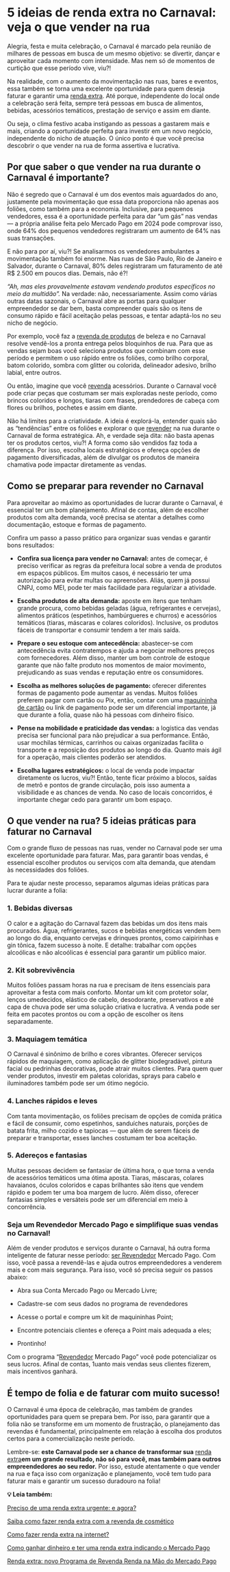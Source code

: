 # 5 ideias de renda extra no Carnaval: veja o que vender na rua

Alegria, festa e muita celebração, o Carnaval é marcado pela reunião de milhares de pessoas em busca de um mesmo objetivo: se divertir, dançar e aproveitar cada momento com intensidade. Mas nem só de momentos de curtição que esse período vive, viu?!

Na realidade, com o aumento da movimentação nas ruas, bares e eventos, essa também se torna uma excelente oportunidade para quem deseja faturar e garantir uma [renda extra](https://meubolso.mercadopago.com.br/maneiras-para-fazer-renda-extra). Até porque, independente do local onde a celebração será feita, sempre terá pessoas em busca de alimentos, bebidas, acessórios temáticos, prestação de serviço e assim em diante.

Ou seja, o clima festivo acaba instigando as pessoas a gastarem mais e mais, criando a oportunidade perfeita para investir em um novo negócio, independente do nicho de atuação. O único ponto é que você precisa descobrir o que vender na rua de forma assertiva e lucrativa.

## **Por que saber o que vender na rua durante o Carnaval é importante?**

Não é segredo que o Carnaval é um dos eventos mais aguardados do ano, justamente pela movimentação que essa data proporciona não apenas aos foliões, como também para a economia. Inclusive, para pequenos vendedores, essa é a oportunidade perfeita para dar “um gás” nas vendas — a própria análise feita pelo Mercado Pago em 2024 pode comprovar isso, onde 64% dos pequenos vendedores registraram um aumento de 64% nas suas transações.

E não para por aí, viu?! Se analisarmos os vendedores ambulantes a movimentação também foi enorme. Nas ruas de São Paulo, Rio de Janeiro e Salvador, durante o Carnaval, 80% deles registraram um faturamento de até R$ 2.500 em poucos dias. Demais, não é?!

*“Ah, mas eles provavelmente estavam vendendo produtos específicos no meio da multidão”.* Na verdade: não, necessariamente. Assim como várias outras datas sazonais, o Carnaval abre as portas para qualquer empreendedor se dar bem, basta compreender quais são os itens de consumo rápido e fácil aceitação pelas pessoas, e tentar adaptá-los no seu nicho de negócio.

Por exemplo, você faz a [revenda de produtos](https://meubolso.mercadopago.com.br/revenda-de-produtos) de beleza e no Carnaval resolve vendê-los a pronta entrega pelos bloquinhos de rua. Para que as vendas sejam boas você seleciona produtos que combinam com esse período e permitem o uso rápido entre os foliões, como brilho corporal, batom colorido, sombra com glitter ou colorida, delineador adesivo, brilho labial, entre outros.

Ou então, imagine que você [revenda](https://meubolso.mercadopago.com.br/expanda-seu-negocio-de-revenda-com-mercado-pago) acessórios. Durante o Carnaval você pode criar peças que costumam ser mais exploradas neste período, como brincos coloridos e longos, tiaras com frases, prendedores de cabeça com flores ou brilhos, pochetes e assim em diante.

Não há limites para a criatividade. A ideia é explorá-la, entender quais são as “tendências” entre os foliões e explorar o que [revender](https://meubolso.mercadopago.com.br/comprar-para-revender) na rua durante o Carnaval de forma estratégica. Ah, e verdade seja dita: não basta apenas ter os produtos certos, viu?! A forma como são vendidos faz toda a diferença. Por isso, escolha locais estratégicos e ofereça opções de pagamento diversificadas, além de divulgar os produtos de maneira chamativa pode impactar diretamente as vendas.

## **Como se preparar para revender no Carnaval**

Para aproveitar ao máximo as oportunidades de lucrar durante o Carnaval, é essencial ter um bom planejamento. Afinal de contas, além de escolher produtos com alta demanda, você precisa se atentar a detalhes como documentação, estoque e formas de pagamento.

Confira um passo a passo prático para organizar suas vendas e garantir bons resultados:

- **Confira sua licença para vender no Carnaval:** antes de começar, é preciso verificar as regras da prefeitura local sobre a venda de produtos em espaços públicos. Em muitos casos, é necessário ter uma autorização para evitar multas ou apreensões. Aliás, quem já possui CNPJ, como MEI, pode ter mais facilidade para regularizar a atividade.

- **Escolha produtos de alta demanda:** aposte em itens que tenham grande procura, como bebidas geladas (água, refrigerantes e cervejas), alimentos práticos (espetinhos, hambúrgueres e churros) e acessórios temáticos (tiaras, máscaras e colares coloridos). Inclusive, os produtos fáceis de transportar e consumir tendem a ter mais saída.

- **Prepare o seu estoque com antecedência:** abastecer-se com antecedência evita contratempos e ajuda a negociar melhores preços com fornecedores. Além disso, manter um bom controle de estoque garante que não falte produto nos momentos de maior movimento, prejudicando as suas vendas e reputação entre os consumidores. 

- **Escolha as melhores soluções de pagamento:** oferecer diferentes formas de pagamento pode aumentar as vendas. Muitos foliões preferem pagar com cartão ou Pix, então, contar com uma [maquininha de cartão](https://meubolso.mercadopago.com.br/motivos-para-revender-maquininha-de-cartao) ou link de pagamento pode ser um diferencial importante, já que durante a folia, quase não há pessoas com dinheiro físico. 

- **Pense na mobilidade e praticidade das vendas:** a logística das vendas precisa ser funcional para não prejudicar a sua performance. Então, usar mochilas térmicas, carrinhos ou caixas organizadas facilita o transporte e a reposição dos produtos ao longo do dia. Quanto mais ágil for a operação, mais clientes poderão ser atendidos.

- **Escolha lugares estratégicos:** o local de venda pode impactar diretamente os lucros, viu?! Então, tente ficar próximo a blocos, saídas de metrô e pontos de grande circulação, pois isso aumenta a visibilidade e as chances de venda. No caso de locais concorridos, é importante chegar cedo para garantir um bom espaço.

## **O que vender na rua? 5 ideias práticas para faturar no Carnaval**

Com o grande fluxo de pessoas nas ruas, vender no Carnaval pode ser uma excelente oportunidade para faturar. Mas, para garantir boas vendas, é essencial escolher produtos ou serviços com alta demanda, que atendam às necessidades dos foliões.

Para te ajudar neste processo, separamos algumas ideias práticas para lucrar durante a folia:

### **1. Bebidas diversas**

O calor e a agitação do Carnaval fazem das bebidas um dos itens mais procurados. Água, refrigerantes, sucos e bebidas energéticas vendem bem ao longo do dia, enquanto cervejas e drinques prontos, como caipirinhas e gin tônica, fazem sucesso à noite. E detalhe: trabalhar com opções alcoólicas e não alcoólicas é essencial para garantir um público maior.

### 2. Kit sobrevivência

Muitos foliões passam horas na rua e precisam de itens essenciais para aproveitar a festa com mais conforto. Montar um kit com protetor solar, lenços umedecidos, elástico de cabelo, desodorante, preservativos e até capa de chuva pode ser uma solução criativa e lucrativa. A venda pode ser feita em pacotes prontos ou com a opção de escolher os itens separadamente.

### 3. Maquiagem temática

O Carnaval é sinônimo de brilho e cores vibrantes. Oferecer serviços rápidos de maquiagem, como aplicação de glitter biodegradável, pintura facial ou pedrinhas decorativas, pode atrair muitos clientes. Para quem quer vender produtos, investir em paletas coloridas, sprays para cabelo e iluminadores também pode ser um ótimo negócio.

### 4. Lanches rápidos e leves

Com tanta movimentação, os foliões precisam de opções de comida prática e fácil de consumir, como espetinhos, sanduíches naturais, porções de batata frita, milho cozido e tapiocas — que além de serem fáceis de preparar e transportar, esses lanches costumam ter boa aceitação.

### 5. Adereços e fantasias

Muitas pessoas decidem se fantasiar de última hora, o que torna a venda de acessórios temáticos uma ótima aposta. Tiaras, máscaras, colares havaianos, óculos coloridos e capas brilhantes são itens que vendem rápido e podem ter uma boa margem de lucro. Além disso, oferecer fantasias simples e versáteis pode ser um diferencial em meio à concorrência.

### Seja um Revendedor Mercado Pago e simplifique suas vendas no Carnaval!

Além de vender produtos e serviços durante o Carnaval, há outra forma inteligente de faturar nesse período: [ser Revendedor](https://meubolso.mercadopago.com.br/desafios-em-ser-revendedor-de-maquininha) Mercado Pago. Com isso, você passa a revendê-las e ajuda outros empreendedores a venderem mais e com mais segurança. Para isso, você só precisa seguir os passos abaixo:

- Abra sua Conta Mercado Pago ou Mercado Livre; 

- Cadastre-se com seus dados no programa de revendedores

- Acesse o portal e compre um kit de maquininhas Point; 

- Encontre potenciais clientes e ofereça a Point mais adequada a eles;

- Prontinho!

Com o programa “[Revendedor](https://meubolso.mercadopago.com.br/revendedor-dicas-para-organizar-rotina) Mercado Pago” você pode potencializar os seus lucros. Afinal de contas, 1uanto mais vendas seus clientes fizerem, mais incentivos ganhará.

## **É tempo de folia e de faturar com muito sucesso!**

O Carnaval é uma época de celebração, mas também de grandes oportunidades para quem se prepara bem. Por isso, para garantir que a folia não se transforme em um momento de frustração, o planejamento das revendas é fundamental, principalmente em relação à escolha dos produtos certos para a comercialização neste período.

Lembre-se: **este Carnaval pode ser a chance de transformar sua** [renda extra](https://meubolso.mercadopago.com.br/renda-extra)**em um grande resultado, não só para você, mas também para outros empreendedores ao seu redor.** Por isso, estude atentamente o que vender na rua e faça isso com organização e planejamento, você tem tudo para faturar mais e garantir um sucesso duradouro na folia!

**💡 Leia também:**

[Preciso de uma renda extra urgente: e agora?](https://meubolso.mercadopago.com.br/ideias-de-renda-extra-urgente)

[Saiba como fazer renda extra com a revenda de cosmético](https://meubolso.mercadopago.com.br/dicas-para-alavancar-sua-revenda-de-cosmetico)

[Como fazer renda extra na internet?](https://meubolso.mercadopago.com.br/renda-extra-na-internet)

[Como ganhar dinheiro e ter uma renda extra indicando o Mercado Pago](https://meubolso.mercadopago.com.br/ganhar-dinheiro-renda-extra-indicando-solucoes-mercado-pago)

[Renda extra: novo Programa de Revenda Renda na Mão do Mercado Pago](https://meubolso.mercadopago.com.br/renda-extra-com-programa-de-revenda-renda-na-mao-mercado-pago)